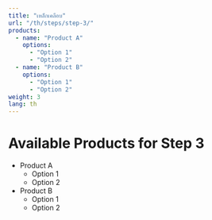 ```yaml
---
title: "เหล็กเคลือบ"
url: "/th/steps/step-3/"
products:
  - name: "Product A"
    options:
      - "Option 1"
      - "Option 2"
  - name: "Product B"
    options:
      - "Option 1"
      - "Option 2"
weight: 3
lang: th
---
```


# Available Products for Step 3

- Product A
  - Option 1
  - Option 2
- Product B
  - Option 1
  - Option 2